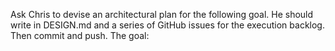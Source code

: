 Ask Chris to devise an architectural plan for the following goal. He should write in DESIGN.md and a series of GitHub issues for the execution backlog. Then commit and push. The goal:
